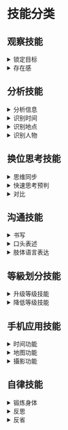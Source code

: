  # 技能分类
 
  ## 观察技能       
 
  <details> 
 
  <summary>   锁定目标   </summary>  
 
  -   ###### 切换视野  预判视野范围与动作  随机应变更换动作制作假象
 
  -   ###### 低头族 老人 小孩  

  </details>
  
   <details> 
 
  <summary>   存在感    </summary>  
 
  -   ###### 切换意识状态 调整呼吸放松心情
 
  -   ######  保持适当距离

  </details>
 
   ## 分析技能       
 
  <details> 
 
  <summary>   分析信息    </summary>  
 
  -   ######
 
  -   ######

  </details>
  
  <details> 
 
  <summary>   识别时间    </summary>  
 
  -   ######
 
  -   ######

  </details>
       
  <details> 
 
  <summary>   识别地点    </summary>  
 
  -   ######
 
  -   ######

  </details>
  
  <details> 
 
  <summary>   识别人物    </summary>  
 
  -   ###### 人数 关系  穿着 状态 心情 手机
  
  -   ######

  </details>
  
  ## 换位思考技能       
 
  <details> 
 
  <summary>   思维同步    </summary>  
 
  -   ######
 
  -   ######

  </details>
  
   <details> 
 
  <summary>  快速思考预判   </summary>  
 
  -   ######
 
  -   ######

  </details> 
  
   <details> 
 
  <summary>  对比   </summary>  
 
  -   ######
 
  -   ######

  </details> 
  
   ## 沟通技能       
 
  <details> 
 
  <summary>   书写    </summary>  
 
  -   ######
 
  -   ######

  </details>
       
  <details> 
 
  <summary>   口头表述    </summary>  
 
  -   ######  说谎 幽默
 
  -   ######

  </details>
  
  <details> 
 
  <summary>   肢体语言表达   </summary>  
 
  -   ######  
  
  -   ######

  </details>
  


  
   ## 等級划分技能       
 
  <details> 
 
  <summary>   升级等级技能    </summary>  
 
  -   ######  提升意识程度 
 
  -   ######  带目的性练习技能

  </details>
      
  <details> 
 
  <summary>    降低等级技能   </summary>  
 
  -   ######  降低意识程度 
 
  -   ######  不带目的性练习技能

  </details>
  
   ## 手机应用技能       
 
  <details> 
 
  <summary>   时间功能    </summary>  
 
  -   ######
 
  -   ######

  </details>
      
  <details> 
 
  <summary>   地图功能    </summary>  
 
  -   ######
 
  -   ######

  </details>
  
   <details> 
 
  <summary>   攝影功能   </summary>  
 
  -   ######
 
  -   ######

  </details>
  
   ## 自律技能       
 
  <details> 
 
  <summary>   锻炼身体 </summary>  
 
  -   ######  根据身体状态选择合适运动进行锻炼
 
  -   ######

  </details>
      
  <details> 
 
  <summary>    反思  </summary>  
 
  -   ######   思考过去的事情 从中总结经验教训
 
  -   ######

  </details>
  
   <details> 
 
  <summary>   反省   </summary>  
 
  -   ######   检查自己的思想行为 检查其中的错误
 
  -   ######

  </details>
  
     
 
  

  
